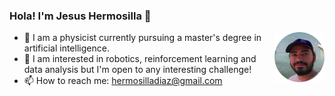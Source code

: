 ### Hola! I'm Jesus Hermosilla 👋


<img align="right" width="80" height="80" src="img/profile.png">

- 📍 I am a physicist currently pursuing a master's degree in artificial intelligence.
- 🌟 I am interested in robotics, reinforcement learning and data analysis but I'm open to any interesting challenge!
- 📫 How to reach me: hermosilladiaz@gmail.com
